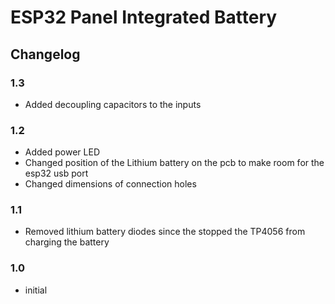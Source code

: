 # ESP32 Panel Integrated Battery

## Changelog

### 1.3
- Added decoupling capacitors to the inputs

### 1.2
- Added power LED
- Changed position of the Lithium battery on the pcb to make room for the esp32 usb port
- Changed dimensions of connection holes

### 1.1
- Removed lithium battery diodes since the stopped the TP4056 from charging the battery

### 1.0
- initial
